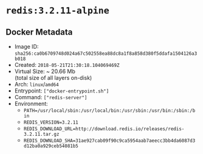 # `redis:3.2.11-alpine`

## Docker Metadata

- Image ID: `sha256:ca0b6709748d024a67c502558ea88dc8a1f8a858d380f5ddafa1504126a3b018`
- Created: `2018-05-21T21:30:18.104069469Z`
- Virtual Size: ~ 20.66 Mb  
  (total size of all layers on-disk)
- Arch: `linux`/`amd64`
- Entrypoint: `["docker-entrypoint.sh"]`
- Command: `["redis-server"]`
- Environment:
  - `PATH=/usr/local/sbin:/usr/local/bin:/usr/sbin:/usr/bin:/sbin:/bin`
  - `REDIS_VERSION=3.2.11`
  - `REDIS_DOWNLOAD_URL=http://download.redis.io/releases/redis-3.2.11.tar.gz`
  - `REDIS_DOWNLOAD_SHA=31ae927cab09f90c9ca5954aab7aeecc3bb4da6087d3d12ba0a929ceb54081b5`
